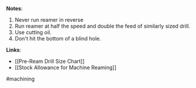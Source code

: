 **Notes**:
1. Never run reamer in reverse
4. Run reamer at half the speed and double the feed of similarly sized drill. 
5. Use cutting oil.
6. Don't hit the bottom of a blind hole.

**Links**:
- [[Pre-Ream Drill Size Chart]]
- [[Stock Allowance for Machine Reaming]]

#machining 


